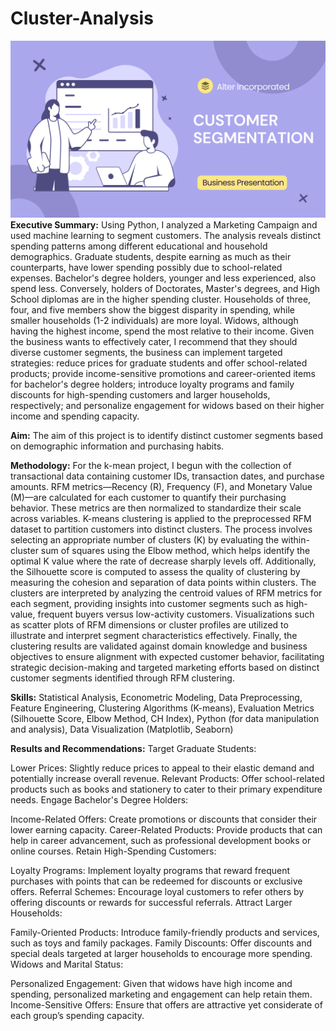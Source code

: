 # Cluster-Analysis
![Title](https://github.com/DalJoshThomas/Cluster-Analysis/blob/main/CUSTOMER%20SEGMENTATION%20Picture%201.png)
**Executive Summary:** Using Python, I analyzed a Marketing Campaign and used machine learning to segment customers. The analysis reveals distinct spending patterns among different educational and household demographics. Graduate students, despite earning as much as their counterparts, have lower spending possibly due to school-related expenses. Bachelor's degree holders, younger and less experienced, also spend less. Conversely, holders of Doctorates, Master's degrees, and High School diplomas are in the higher spending cluster. Households of three, four, and five members show the biggest disparity in spending, while smaller households (1-2 individuals) are more loyal. Widows, although having the highest income, spend the most relative to their income. Given the business wants to effectively cater, I recommend that they should diverse customer segments, the business can implement targeted strategies: reduce prices for graduate students and offer school-related products; provide income-sensitive promotions and career-oriented items for bachelor's degree holders; introduce loyalty programs and family discounts for high-spending customers and larger households, respectively; and personalize engagement for widows based on their higher income and spending capacity. 

**Aim:** The aim of this project is to identify distinct customer segments based on demographic information and purchasing habits.

**Methodology:** For the k-mean project, I begun with the collection of transactional data containing customer IDs, transaction dates, and purchase amounts. RFM metrics—Recency (R), Frequency (F), and Monetary Value (M)—are calculated for each customer to quantify their purchasing behavior. These metrics are then normalized to standardize their scale across variables. K-means clustering is applied to the preprocessed RFM dataset to partition customers into distinct clusters. The process involves selecting an appropriate number of clusters (K) by evaluating the within-cluster sum of squares using the Elbow method, which helps identify the optimal K value where the rate of decrease sharply levels off. Additionally, the Silhouette score is computed to assess the quality of clustering by measuring the cohesion and separation of data points within clusters. The clusters are interpreted by analyzing the centroid values of RFM metrics for each segment, providing insights into customer segments such as high-value, frequent buyers versus low-activity customers. Visualizations such as scatter plots of RFM dimensions or cluster profiles are utilized to illustrate and interpret segment characteristics effectively. Finally, the clustering results are validated against domain knowledge and business objectives to ensure alignment with expected customer behavior, facilitating strategic decision-making and targeted marketing efforts based on distinct customer segments identified through RFM clustering.

**Skills:** Statistical Analysis, Econometric Modeling, Data Preprocessing, Feature Engineering, Clustering Algorithms (K-means), Evaluation Metrics (Silhouette Score, Elbow Method, CH Index), Python (for data manipulation and analysis), Data Visualization (Matplotlib, Seaborn)

**Results and Recommendations:** 
Target Graduate Students:

Lower Prices: Slightly reduce prices to appeal to their elastic demand and potentially increase overall revenue.
Relevant Products: Offer school-related products such as books and stationery to cater to their primary expenditure needs.
Engage Bachelor's Degree Holders:

Income-Related Offers: Create promotions or discounts that consider their lower earning capacity.
Career-Related Products: Provide products that can help in career advancement, such as professional development books or online courses.
Retain High-Spending Customers:

Loyalty Programs: Implement loyalty programs that reward frequent purchases with points that can be redeemed for discounts or exclusive offers.
Referral Schemes: Encourage loyal customers to refer others by offering discounts or rewards for successful referrals.
Attract Larger Households:

Family-Oriented Products: Introduce family-friendly products and services, such as toys and family packages.
Family Discounts: Offer discounts and special deals targeted at larger households to encourage more spending.
Widows and Marital Status:

Personalized Engagement: Given that widows have high income and spending, personalized marketing and engagement can help retain them.
Income-Sensitive Offers: Ensure that offers are attractive yet considerate of each group’s spending capacity.

